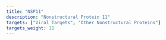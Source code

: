 ```yaml
---
title: "NSP11"
description: "Nonstructural Protein 11"
targets: ["Viral Targets", "Other Nonstructural Proteins"]
targets_weight: 11
---
```


